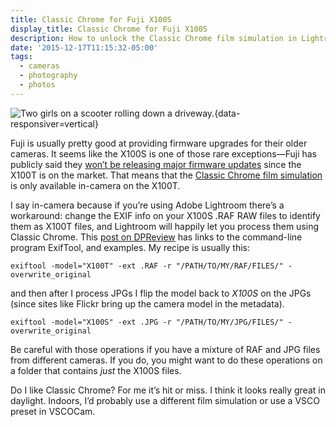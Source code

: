 ```yaml
---
title: Classic Chrome for Fuji X100S
display_title: Classic Chrome for Fuji X100S
description: How to unlock the Classic Chrome film simulation in Lightroom for Fuji’s X100S.
date: '2015-12-17T11:15:32-05:00'
tags:
  - cameras
  - photography
  - photos
---
```

![Two girls on a scooter rolling down a driveway.](em-steering.jpg "Em in Classic Chrome"){data-responsiver=vertical}

Fuji is usually pretty good at providing firmware upgrades for their older cameras. It seems like the X100S is one of those rare exceptions—Fuji has publicly said they [won’t be releasing major firmware updates](http://www.imaging-resource.com/news/2015/03/19/fujifilm-interview-cpplus-2015-dave-gets-tables-turned-what-do-you-think) since the X100T is on the market. That means that the [Classic Chrome film simulation](http://petapixel.com/2014/09/10/classic-chrome-film-simulation-sleeper-feature-new-x100t/) is only available in-camera on the X100T.

I say in-camera because if you’re using Adobe Lightroom there’s a workaround: change the EXIF info on your X100S .RAF RAW files to identify them as X100T files, and Lightroom will happily let you process them using Classic Chrome. This [post on DPReview](http://www.dpreview.com/forums/post/55219805) has links to the command-line program ExifTool, and examples. My recipe is usually this:

```shell
exiftool -model="X100T" -ext .RAF -r "/PATH/TO/MY/RAF/FILES/" -overwrite_original

```

and then after I process JPGs I flip the model back to *X100S* on the JPGs (since sites like Flickr bring up the camera model in the metadata).

```shell
exiftool -model="X100S" -ext .JPG -r "/PATH/TO/MY/JPG/FILES/" -overwrite_original

```

Be careful with those operations if you have a mixture of RAF and JPG files from different cameras. If you do, you might want to do these operations on a folder that contains *just* the X100S files.

Do I like Classic Chrome? For me it’s hit or miss. I think it looks really great in daylight. Indoors, I’d probably use a different film simulation or use a VSCO preset in VSCOCam.

